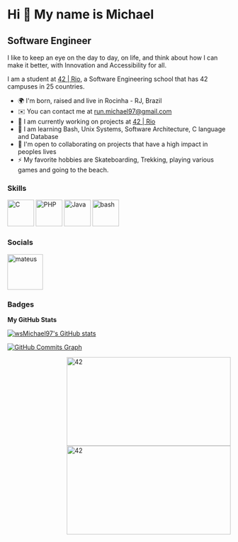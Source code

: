 Hi 👋 My name is Michael
==========================

Software Engineer
-----------------

I like to keep an eye on the day to day, on life, and think about how I can make it better, with Innovation and Accessibility for all.

I am a student at [42 | Rio](https://42.rio/), a Software Engineering school that has 42 campuses in 25 countries.

* 🌍  I'm born, raised and live in Rocinha - RJ, Brazil
* ✉️  You can contact me at [run.michael97@gmail.com](mailto:run.michael97@gmail.com)
* 🚀  I am currently working on projects at [42 | Rio](https://42.rio/)
* 🧠  I am learning Bash, Unix Systems, Software Architecture, C language and Database 
* 🤝  I'm open to collaborating on projects that have a high impact in peoples lives
* ⚡  My favorite hobbies are Skateboarding, Trekking, playing various games and going to the beach.

### Skills

<p align="left">
<a href="https://docs.microsoft.com/en-us/cpp/?view=msvc-170" target="_blank" rel="noreferrer"><img src="https://raw.githubusercontent.com/danielcranney/readme-generator/main/public/icons/skills/c-colored.svg" width="60" height="60" alt="C" /></a>
<a href="https://www.php.net/" target="_blank" rel="noreferrer"><img src="https://raw.githubusercontent.com/danielcranney/readme-generator/main/public/icons/skills/php-colored.svg" width="60" height="60" alt="PHP" /></a>
<a href="https://www.oracle.com/java/" target="_blank" rel="noreferrer"><img src="https://raw.githubusercontent.com/danielcranney/readme-generator/main/public/icons/skills/java-colored.svg" width="60" height="60" alt="Java" /></a>
<a href="https://www.gnu.org/software/bash/" target="_blank"> <img src="https://upload.wikimedia.org/wikipedia/commons/4/4b/Bash_Logo_Colored.svg" alt="bash" width="60" height="60"/></a>
</p>


### Socials

<p align="left">
<a href="https://www.linkedin.com/in/michael-rodrigues-0485b7205" target="blank"><img align="center" src="https://upload.wikimedia.org/wikipedia/commons/0/01/LinkedIn_Logo.svg" alt="mateus" height="80" width="80" /></a>

  
### Badges  
<b>My GitHub Stats</b>

<a href="http://www.github.com/wsMichael97"><img src="https://github-readme-stats.vercel.app/api?username=wsMichael97&show_icons=true&hide=&count_private=true&title_color=0891b2&text_color=ffffff&icon_color=0891b2&bg_color=1c1917&hide_border=true&show_icons=true" alt="wsMichael97's GitHub stats" /></a>

<a href="http://www.github.com/wsMichael97"><img src="https://activity-graph.herokuapp.com/graph?username=wsMichael97&bg_color=1c1917&color=ffffff&line=0891b2&point=ffffff&area_color=1c1917&area=true&hide_border=true&custom_title=GitHub%20Commits%20Graph" alt="GitHub Commits Graph" /></a>
  
 <a href="https://github.com/JaeSeoKim/badge42"><img alt="42" width="370px" height="200px" align="right" src="https://badge42.vercel.app/api/v2/cl5zpvz11000609juhzeloxyd/stats?cursusId=21&coalitionId=piscine" alt="microdri's 42 stats" /></a>
  
<img alt="42" width="370px" height="200px" align="right" src="https://media3.giphy.com/media/cHzAg7giANhtL2Rair/giphy.gif?cid=ecf05e479fbpzgnk8f96m43cgwul18qxvu8s8gduyn0cdej7&rid=giphy.gif&ct=s">
<div width="100%" align="center"></div><br /><br /><br /><br /><br /><br /><br />
